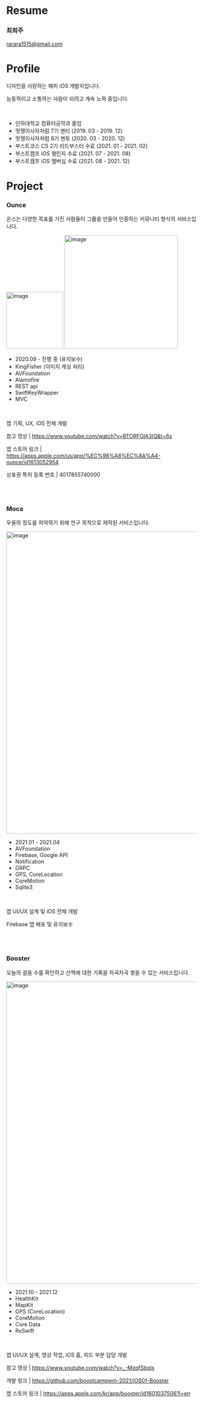 # Resume

### 최희주

rarara1515@gmail.com



# Profile

디자인을 사랑하는 해피 iOS 개발자입니다.

능동적이고 소통하는 사람이 되려고 계속 노력 중입니다.

<br>

- 인하대학교 컴퓨터공학과 졸업
- 멋쟁이사자처럼 7기 멘티 (2019. 03 - 2019. 12)
- 멋쟁이사자처럼 8기 멘토 (2020. 03 - 2020. 12)
- 부스트코스 CS 2기 리드부스터 수료 (2021. 01 - 2021. 02)
- 부스트캠프 iOS 챌린지 수료 (2021. 07 - 2021. 08)
- 부스트캠프 iOS 멤버십 수료 (2021. 08 - 2021. 12)



# Project




### Ounce

온스는 다양한 목표를 가진 사람들이 그룹을 만들어 인증하는 커뮤니티 형식의 서비스입니다.



<img src="https://user-images.githubusercontent.com/42143611/147450790-8bb81f8c-d1de-405b-93a9-76ac1f278f9b.png" alt="image" width="150px"  />

<img src="https://user-images.githubusercontent.com/42143611/147451569-1c0da3e2-4b12-43b9-842f-b46c70c3c225.png" alt="image" width="300px" />

<br>

- 2020.09 - 진행 중 (유지보수)
- KingFisher (이미지 캐싱 처리)
- AVFoundation
- Alamofire
- REST api
- SwiftKeyWrapper
- MVC

<br>

앱 기획, UX, iOS 전체 개발

참고 영상 | https://www.youtube.com/watch?v=BTORFGlA3IQ&t=6s

앱 스토어 링크 | https://apps.apple.com/us/app/%EC%98%A8%EC%8A%A4-ounce/id1613052954

상표권 특허 등록 번호 | 4017855740000


<br>
<br>



### Moca

우울의 정도를 파악하기 위해 연구 목적으로 제작된 서비스입니다.



<img src="https://user-images.githubusercontent.com/42143611/147452288-8209f118-ffec-4dad-8f5b-20c4d85fd68f.png" alt="image" width="800px" />

<br>

- 2021.01 - 2021.04
- AVFoundation
- Firebase, Google API
- Notification
- GRPC
- GPS, CoreLocation
- CoreMotion
- Sqlite3

<br>

앱 UI/UX 설계 및 iOS 전체 개발

Firebase 앱 배포 및 유지보수

<br>
<br>



### Booster

오늘의 걸음 수를 확인하고 산책에 대한 기록을 차곡차곡 쌓을 수 있는 서비스입니다.



<img src="https://user-images.githubusercontent.com/42143611/147452465-249ba72e-12bc-4a53-9a54-c0d4e08b7276.png" alt="image" width="800px" />

<br>

- 2021.10 - 2021.12
- HealthKit
- MapKit
- GPS (CoreLocation)
- CoreMotion
- Core Data
- RxSwift

<br>

앱 UI/UX 설계, 영상 작업, iOS 홈, 피드 부분 담당 개발

참고 영상 | https://www.youtube.com/watch?v=_-MzqfSbqls

개발 링크 | https://github.com/boostcampwm-2021/iOS01-Booster

앱 스토어 링크 | https://apps.apple.com/kr/app/booster/id1601037506?l=en

